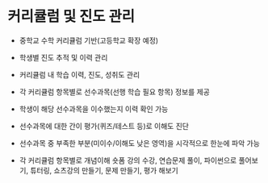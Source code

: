 # 커리큘럼 및 진도 관리

- 중학교 수학 커리큘럼 기반(고등학교 확장 예정)
- 학생별 진도 추적 및 이력 관리
- 커리큘럼 내 학습 이력, 진도, 성취도 관리

- 각 커리큘럼 항목별로 선수과목(선행 학습 필요 항목) 정보를 제공
- 학생이 해당 선수과목을 이수했는지 이력 확인 가능
- 선수과목에 대한 간이 평가(퀴즈/테스트 등)로 이해도 진단
- 선수과목 중 부족한 부분(미이수/이해도 낮은 영역)을 시각적으로 한눈에 파악 가능

- 각 커리큘럼 항목별로 개념이해 숏폼 강의 수강, 연습문제 풀이, 파이썬으로 풀어보기, 튜터링, 쇼츠강의 만들기, 문제 만들기, 평가 해보기